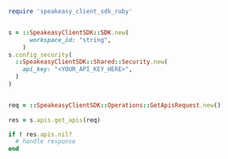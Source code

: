 <!-- Start SDK Example Usage [usage] -->
```ruby
require 'speakeasy_client_sdk_ruby'


s = ::SpeakeasyClientSDK::SDK.new(
      workspace_id: "string",
    )
s.config_security(
  ::SpeakeasyClientSDK::Shared::Security.new(
    api_key: "<YOUR_API_KEY_HERE>",
  )
)


req = ::SpeakeasyClientSDK::Operations::GetApisRequest.new()
    
res = s.apis.get_apis(req)

if ! res.apis.nil?
  # handle response
end

```
<!-- End SDK Example Usage [usage] -->